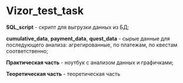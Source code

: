 # Vizor_test_task

**SQL_script** - скрипт для выгрузки данных из БД; 

**cumulative_data**, **payment_data**, **quest_data** - сырые данные для последующего анализа: агрегированные, по платежам, по квестам соответственно; 

**Практическая часть** - ноутбук с анализом данных и графичками; 

**Теоретическая часть** - теоретическая часть

